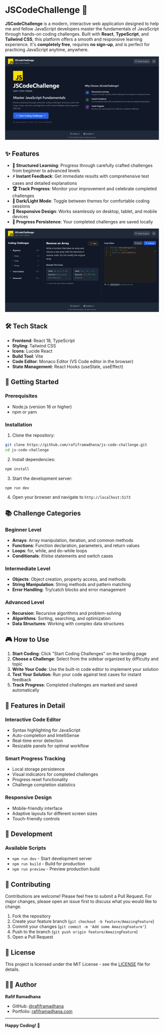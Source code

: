 # JSCodeChallenge 🚀

**JSCodeChallenge** is a modern, interactive web application designed to help me and fellow JavaScript developers master the fundamentals of JavaScript through hands-on coding challenges. Built with **React**, **TypeScript**, and **Tailwind CSS**, this platform offers a smooth and responsive learning experience. It's **completely free**, requires **no sign-up**, and is perfect for practicing JavaScript anytime, anywhere.

![Landing Page](./public/screenshot-1.png)

## ✨ Features

- **🎯 Structured Learning**: Progress through carefully crafted challenges from beginner to advanced levels
- **⚡ Instant Feedback**: Get immediate results with comprehensive test cases and detailed explanations
- **🏆 Track Progress**: Monitor your improvement and celebrate completed challenges
- **🌙 Dark/Light Mode**: Toggle between themes for comfortable coding sessions
- **📱 Responsive Design**: Works seamlessly on desktop, tablet, and mobile devices
- **💾 Progress Persistence**: Your completed challenges are saved locally

![Challenge Interface](./public/screenshot-2.png)

## 🛠️ Tech Stack

- **Frontend**: React 18, TypeScript
- **Styling**: Tailwind CSS
- **Icons**: Lucide React
- **Build Tool**: Vite
- **Code Editor**: Monaco Editor (VS Code editor in the browser)
- **State Management**: React Hooks (useState, useEffect)

## 🚀 Getting Started

### Prerequisites

- Node.js (version 16 or higher)
- npm or yarn

### Installation

1. Clone the repository:
```bash
git clone https://github.com/rafiframadhana/js-code-challenge.git
cd js-code-challenge
```

2. Install dependencies:
```bash
npm install
```

3. Start the development server:
```bash
npm run dev
```

4. Open your browser and navigate to `http://localhost:5173`

## 📚 Challenge Categories

### Beginner Level
- **Arrays**: Array manipulation, iteration, and common methods
- **Functions**: Function declaration, parameters, and return values
- **Loops**: for, while, and do-while loops
- **Conditionals**: if/else statements and switch cases

### Intermediate Level
- **Objects**: Object creation, property access, and methods
- **String Manipulation**: String methods and pattern matching
- **Error Handling**: Try/catch blocks and error management

### Advanced Level
- **Recursion**: Recursive algorithms and problem-solving
- **Algorithms**: Sorting, searching, and optimization
- **Data Structures**: Working with complex data structures

## 🎮 How to Use

1. **Start Coding**: Click "Start Coding Challenges" on the landing page
2. **Choose a Challenge**: Select from the sidebar organized by difficulty and topic
3. **Write Your Code**: Use the built-in code editor to implement your solution
4. **Test Your Solution**: Run your code against test cases for instant feedback
5. **Track Progress**: Completed challenges are marked and saved automatically

## 🎨 Features in Detail

### Interactive Code Editor
- Syntax highlighting for JavaScript
- Auto-completion and IntelliSense
- Real-time error detection
- Resizable panels for optimal workflow

### Smart Progress Tracking
- Local storage persistence
- Visual indicators for completed challenges
- Progress reset functionality
- Challenge completion statistics

### Responsive Design
- Mobile-friendly interface
- Adaptive layouts for different screen sizes
- Touch-friendly controls

## 🔧 Development

### Available Scripts

- `npm run dev` - Start development server
- `npm run build` - Build for production
- `npm run preview` - Preview production build

## 🤝 Contributing

Contributions are welcome! Please feel free to submit a Pull Request. For major changes, please open an issue first to discuss what you would like to change.

1. Fork the repository
2. Create your feature branch (`git checkout -b feature/AmazingFeature`)
3. Commit your changes (`git commit -m 'Add some AmazingFeature'`)
4. Push to the branch (`git push origin feature/AmazingFeature`)
5. Open a Pull Request

## 📝 License

This project is licensed under the MIT License - see the [LICENSE](LICENSE) file for details.

## 👨‍💻 Author

**Rafif Ramadhana**
- GitHub: [@rafiframadhana](https://github.com/rafiframadhana)
- Portfolio: [rafiframadhana.com](https://rafiframadhana.site)
 
---

**Happy Coding! 🎉**

